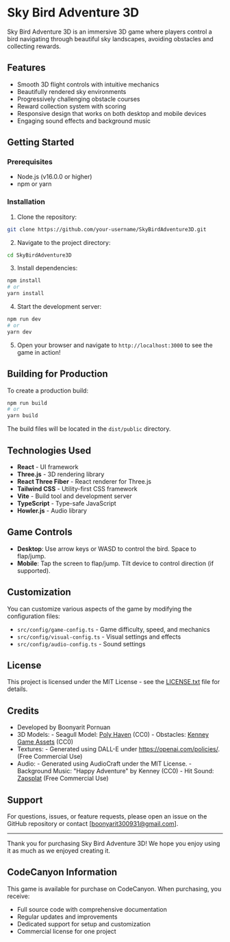 # Sky Bird Adventure 3D

Sky Bird Adventure 3D is an immersive 3D game where players control a bird navigating through beautiful sky landscapes, avoiding obstacles and collecting rewards.

## Features

- Smooth 3D flight controls with intuitive mechanics
- Beautifully rendered sky environments
- Progressively challenging obstacle courses
- Reward collection system with scoring
- Responsive design that works on both desktop and mobile devices
- Engaging sound effects and background music

## Getting Started

### Prerequisites

- Node.js (v16.0.0 or higher)
- npm or yarn

### Installation

1. Clone the repository:
```bash
git clone https://github.com/your-username/SkyBirdAdventure3D.git
```

2. Navigate to the project directory:
```bash
cd SkyBirdAdventure3D
```

3. Install dependencies:
```bash
npm install
# or
yarn install
```

4. Start the development server:
```bash
npm run dev
# or
yarn dev
```

5. Open your browser and navigate to `http://localhost:3000` to see the game in action!

## Building for Production

To create a production build:

```bash
npm run build
# or
yarn build
```

The build files will be located in the `dist/public` directory.

## Technologies Used

- **React** - UI framework
- **Three.js** - 3D rendering library
- **React Three Fiber** - React renderer for Three.js
- **Tailwind CSS** - Utility-first CSS framework
- **Vite** - Build tool and development server
- **TypeScript** - Type-safe JavaScript
- **Howler.js** - Audio library

## Game Controls

- **Desktop**: Use arrow keys or WASD to control the bird. Space to flap/jump.
- **Mobile**: Tap the screen to flap/jump. Tilt device to control direction (if supported).

## Customization

You can customize various aspects of the game by modifying the configuration files:

- `src/config/game-config.ts` - Game difficulty, speed, and mechanics
- `src/config/visual-config.ts` - Visual settings and effects
- `src/config/audio-config.ts` - Sound settings

## License

This project is licensed under the MIT License - see the [LICENSE.txt](LICENSE.txt) file for details.

## Credits

- Developed by Boonyarit Pornuan
- 3D Models:    - Seagull Model: [Poly Haven](https://polyhaven.com/a/seagull) (CC0)
                - Obstacles: [Kenney Game Assets](https://kenney.nl/assets) (CC0)
- Textures:     - Generated using DALL-E under https://openai.com/policies/. (Free Commercial Use)
- Audio:        - Generated using AudioCraft under the MIT License.
                - Background Music: "Happy Adventure" by Kenney (CC0)
                - Hit Sound: [Zapsplat](https://www.zapsplat.com) (Free Commercial Use)

## Support

For questions, issues, or feature requests, please open an issue on the GitHub repository or contact [boonyarit300931@gmail.com].

---

Thank you for purchasing Sky Bird Adventure 3D! We hope you enjoy using it as much as we enjoyed creating it.

## CodeCanyon Information

This game is available for purchase on CodeCanyon. When purchasing, you receive:

- Full source code with comprehensive documentation
- Regular updates and improvements
- Dedicated support for setup and customization
- Commercial license for one project

